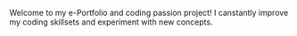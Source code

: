 Welcome to my e-Portfolio and coding passion project! I canstantly improve my coding skillsets and experiment with new concepts.
